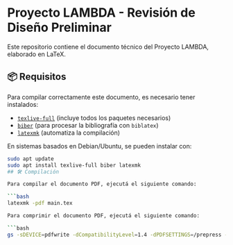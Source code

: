 # Proyecto LAMBDA - Revisión de Diseño Preliminar

Este repositorio contiene el documento técnico del Proyecto LAMBDA, elaborado en LaTeX.

## 📦 Requisitos

Para compilar correctamente este documento, es necesario tener instalados:

- [`texlive-full`](https://www.tug.org/texlive/) (incluye todos los paquetes necesarios)
- [`biber`](https://ctan.org/pkg/biber) (para procesar la bibliografía con `biblatex`)
- [`latexmk`](https://ctan.org/pkg/latexmk) (automatiza la compilación)

En sistemas basados en Debian/Ubuntu, se pueden instalar con:

```bash
sudo apt update
sudo apt install texlive-full biber latexmk
## 🛠️ Compilación

Para compilar el documento PDF, ejecutá el siguiente comando:

```bash
latexmk -pdf main.tex

Para comprimir el documento PDF, ejecutá el siguiente comando:

```bash
gs -sDEVICE=pdfwrite -dCompatibilityLevel=1.4 -dPDFSETTINGS=/prepress -dNOPAUSE -dQUIET -dBATCH -sOutputFile=LAMBDA-PDR.pdf main.pdf

